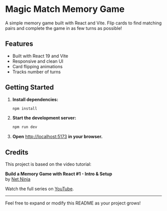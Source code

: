 # Magic Match Memory Game

A simple memory game built with React and Vite. Flip cards to find matching pairs and complete the game in as few turns as possible!

## Features

- Built with React 19 and Vite
- Responsive and clean UI
- Card flipping animations
- Tracks number of turns

## Getting Started

1. **Install dependencies:**
   ```sh
   npm install
   ```

2. **Start the development server:**
   ```sh
   npm run dev
   ```

3. **Open** [http://localhost:5173](http://localhost:5173) **in your browser.**

## Credits

This project is based on the video tutorial:

**Build a Memory Game with React #1 - Intro & Setup**  
by [Net Ninja](https://www.youtube.com/@NetNinja)

Watch the full series on [YouTube](https://www.youtube.com/watch?v=ZCKohZwGZMw&list=PL4cUxeGkcC9iQ7g2eoNXHCJBBBz40S_Lm).

---

Feel free to expand or modify this README as your project grows!
